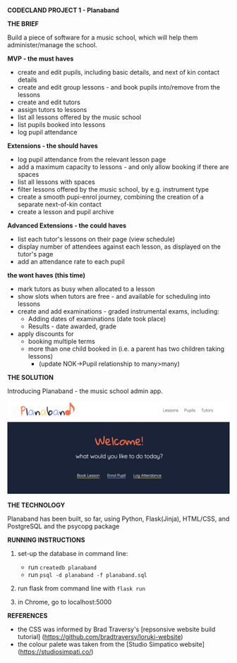 **CODECLAND PROJECT 1 - Planaband**

**THE BRIEF**

Build a piece of software for a music school, which will help them administer/manage the school. 


**MVP - the must haves**

- create and edit pupils, including basic details, and next of kin contact details 
- create and edit group lessons - and book pupils into/remove from the lessons
- create and edit tutors
- assign tutors to lessons
- list all lessons offered by the music school
- list pupils booked into lessons
- log pupil attendance


**Extensions - the should haves**

- log pupil attendance from the relevant lesson page
- add a maximum capacity to lessons - and only allow booking if there are spaces
- list all lessons with spaces
- filter lessons offered by the music school, by e.g. instrument type
- create a smooth pupi-enrol journey, combining the creation of a separate next-of-kin contact
- create a lesson and pupil archive


**Advanced Extensions - the could haves**

- list each tutor's lessons on their page (view schedule)
- display number of attendees against each lesson, as displayed on the tutor's page
- add an attendance rate to each pupil


**the wont haves (this time)**

- mark tutors as busy when allocated to a lesson
- show slots when tutors are free - and available for scheduling into lessons
- create and add examinations - graded instrumental exams, including:
    - Adding dates of examinations (date took place)
    - Results - date awarded, grade
- apply discounts for 
    - booking multiple terms
    - more than one child booked in (i.e. a parent has two children taking lessons)
        - (update NOK->Pupil relationship to many>many)



**THE SOLUTION**

Introducing Planaband - the music school admin app.

![Planaband](screenshots/Planaband_home.png)


**THE TECHNOLOGY**

Planaband has been built, so far, using Python, Flask(Jinja), HTML/CSS, and PostgreSQL and the psycopg package


**RUNNING INSTRUCTIONS**

1. set-up the database in command line:
    - run `createdb planaband`
    - run `psql -d planaband -f planaband.sql`

2. run flask from command line with `flask run`

3. in Chrome, go to localhost:5000


**REFERENCES**

- the CSS was informed by Brad Traversy's [repsonsive website build tutorial] (https://github.com/bradtraversy/loruki-website)
- the colour palete was taken from the [Studio Simpatico website] (https://studiosimpati.co/)
 
